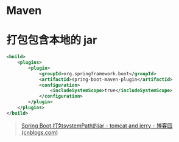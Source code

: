 # Maven

# 打包包含本地的 jar

```xml
<build>
    <plugins> 
        <plugin>
            <groupId>org.springframework.boot</groupId>
            <artifactId>spring-boot-maven-plugin</artifactId>
            <configuration>
                <includeSystemScope>true</includeSystemScope>
            </configuration>
        </plugin>
    </plugins>
</build>
```

> [Spring Boot 打包systemPath的jar - tomcat and jerry - 博客园 (cnblogs.com)](https://www.cnblogs.com/tomcatandjerry/p/10197260.html)

